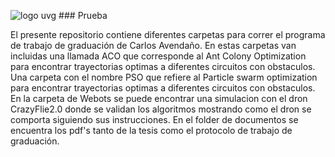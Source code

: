![logo uvg](https://user-images.githubusercontent.com/60333304/203876818-7c387308-8f45-4c76-8a62-0c51ac23f6ae.png) ### Prueba

El presente repositorio contiene diferentes carpetas para correr el programa de trabajo de graduación de Carlos Avendaño.
 En estas carpetas van incluidas una llamada ACO que corresponde al Ant Colony Optimization para encontrar trayectorias optimas a diferentes circuitos con
 obstaculos. Una carpeta con el nombre PSO que refiere al Particle swarm optimization para encontrar trayectorias optimas a diferentes circuitos con obstaculos.
 En la carpeta de Webots se puede encontrar una simulacion con el dron CrazyFlie2.0 donde se validan los algoritmos mostrando como el dron se comporta siguiendo sus
 instrucciones.
 En el folder de documentos se encuentra los pdf's tanto de la tesis como el protocolo de trabajo de graduación.



